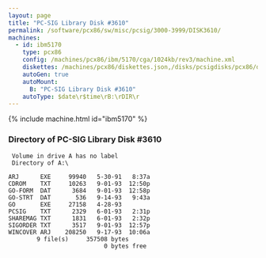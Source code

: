 ```yaml
---
layout: page
title: "PC-SIG Library Disk #3610"
permalink: /software/pcx86/sw/misc/pcsig/3000-3999/DISK3610/
machines:
  - id: ibm5170
    type: pcx86
    config: /machines/pcx86/ibm/5170/cga/1024kb/rev3/machine.xml
    diskettes: /machines/pcx86/diskettes.json,/disks/pcsigdisks/pcx86/diskettes.json
    autoGen: true
    autoMount:
      B: "PC-SIG Library Disk #3610"
    autoType: $date\r$time\rB:\rDIR\r
---
```


{% include machine.html id="ibm5170" %}

### Directory of PC-SIG Library Disk #3610

     Volume in drive A has no label
     Directory of A:\

    ARJ      EXE     99940   5-30-91   8:37a
    CDROM    TXT     10263   9-01-93  12:50p
    GO-FORM  DAT      3684   9-01-93  12:58p
    GO-STRT  DAT       536   9-14-93   9:43a
    GO       EXE     27158   4-28-93
    PCSIG    TXT      2329   6-01-93   2:31p
    SHAREMAG TXT      1831   6-01-93   2:32p
    SIGORDER TXT      3517   9-01-93  12:57p
    WINCOVER ARJ    208250   9-17-93  10:06a
            9 file(s)     357508 bytes
                               0 bytes free
